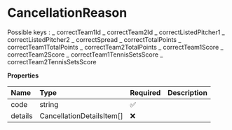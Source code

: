 # CancellationReason

Possible keys \: _ correctTeam1Id _ correctTeam2Id _ correctListedPitcher1 _ correctListedPitcher2 _ correctSpread _ correctTotalPoints _ correctTeam1TotalPoints _ correctTeam2TotalPoints _ correctTeam1Score _ correctTeam2Score _ correctTeam1TennisSetsScore _ correctTeam2TennisSetsScore

**Properties**

| Name    | Type                      | Required | Description |
| :------ | :------------------------ | :------- | :---------- |
| code    | string                    | ✅       |             |
| details | CancellationDetailsItem[] | ❌       |             |

<!-- This file was generated by liblab | https://liblab.com/ -->
